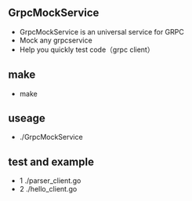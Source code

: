 ## GrpcMockService
- GrpcMockService is an universal service for GRPC
- Mock any grpcservice
- Help you quickly test code（grpc client）


## make
- make

## useage
- ./GrpcMockService 

## test and example
- 1  ./parser_client.go
- 2  ./hello_client.go

